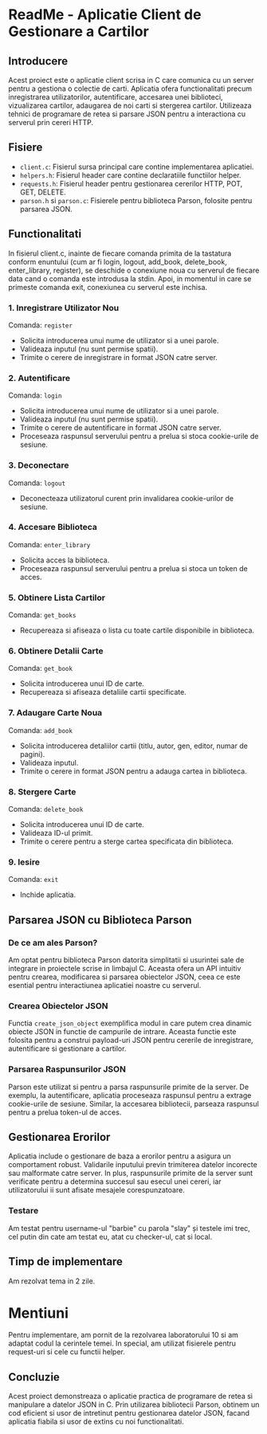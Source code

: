 # ReadMe - Aplicatie Client de Gestionare a Cartilor

## Introducere

Acest proiect este o aplicatie client scrisa in C care comunica cu un server pentru a gestiona o colectie de
carti. Aplicatia ofera functionalitati precum inregistrarea utilizatorilor, autentificare, accesarea unei
biblioteci, vizualizarea cartilor, adaugarea de noi carti si stergerea cartilor. Utilizeaza tehnici de
programare de retea si parsare JSON pentru a interactiona cu serverul prin cereri HTTP.


## Fisiere

- `client.c`: Fisierul sursa principal care contine implementarea aplicatiei.
- `helpers.h`: Fisierul header care contine declaratiile functiilor helper.
- `requests.h`: Fisierul header pentru gestionarea cererilor HTTP, POT, GET, DELETE.
- `parson.h` si `parson.c`: Fisierele pentru biblioteca Parson, folosite pentru parsarea JSON.


## Functionalitati

In fisierul client.c, inainte de fiecare comanda primita de la tastatura conform enuntului (cum ar fi login,
logout, add_book, delete_book, enter_library, register), se deschide o conexiune noua cu serverul de fiecare
data cand o comanda este introdusa la stdin. Apoi, in momentul in care se primeste comanda exit, conexiunea cu
serverul este inchisa.

### 1. Inregistrare Utilizator Nou

Comanda: `register`

- Solicita introducerea unui nume de utilizator si a unei parole.
- Valideaza inputul (nu sunt permise spatii).
- Trimite o cerere de inregistrare in format JSON catre server.

### 2. Autentificare

Comanda: `login`

- Solicita introducerea unui nume de utilizator si a unei parole.
- Valideaza inputul (nu sunt permise spatii).
- Trimite o cerere de autentificare in format JSON catre server.
- Proceseaza raspunsul serverului pentru a prelua si stoca cookie-urile de sesiune.

### 3. Deconectare

Comanda: `logout`

- Deconecteaza utilizatorul curent prin invalidarea cookie-urilor de sesiune.

### 4. Accesare Biblioteca

Comanda: `enter_library`

- Solicita acces la biblioteca.
- Proceseaza raspunsul serverului pentru a prelua si stoca un token de acces.

### 5. Obtinere Lista Cartilor

Comanda: `get_books`

- Recupereaza si afiseaza o lista cu toate cartile disponibile in biblioteca.

### 6. Obtinere Detalii Carte

Comanda: `get_book`

- Solicita introducerea unui ID de carte.
- Recupereaza si afiseaza detaliile cartii specificate.

### 7. Adaugare Carte Noua

Comanda: `add_book`

- Solicita introducerea detaliilor cartii (titlu, autor, gen, editor, numar de pagini).
- Valideaza inputul.
- Trimite o cerere in format JSON pentru a adauga cartea in biblioteca.

### 8. Stergere Carte

Comanda: `delete_book`

- Solicita introducerea unui ID de carte.
- Valideaza ID-ul primit.
- Trimite o cerere pentru a sterge cartea specificata din biblioteca.

### 9. Iesire

Comanda: `exit`

- Inchide aplicatia.

## Parsarea JSON cu Biblioteca Parson

### De ce am ales Parson?

Am optat pentru biblioteca Parson datorita simplitatii si usurintei sale de integrare in proiectele scrise in limbajul C. Aceasta ofera un API intuitiv pentru crearea, modificarea si parsarea obiectelor JSON, ceea ce este
esential pentru interactiunea aplicatiei noastre cu serverul.

### Crearea Obiectelor JSON

Functia `create_json_object` exemplifica modul in care putem crea dinamic obiecte JSON in functie de campurile
de intrare. Aceasta functie este folosita pentru a construi payload-uri JSON pentru cererile de inregistrare,
autentificare si gestionare a cartilor.

### Parsarea Raspunsurilor JSON

Parson este utilizat si pentru a parsa raspunsurile primite de la server. De exemplu, la autentificare,
aplicatia proceseaza raspunsul pentru a extrage cookie-urile de sesiune. Similar, la accesarea bibliotecii,
parseaza raspunsul pentru a prelua token-ul de acces.

## Gestionarea Erorilor

Aplicatia include o gestionare de baza a erorilor pentru a asigura un comportament robust. Validarile inputului
previn trimiterea datelor incorecte sau malformate catre server. In plus, raspunsurile primite de la server sunt
verificate pentru a determina succesul sau esecul unei cereri, iar utilizatorului ii sunt afisate mesajele
corespunzatoare.

### Testare

Am testat pentru username-ul "barbie" cu parola "slay" și testele imi trec, cel putin din cate am testat eu, atat
cu checker-ul, cat si local.

## Timp de implementare

Am rezolvat tema in 2 zile.

# Mentiuni

Pentru implementare, am pornit de la rezolvarea laboratorului 10 si am adaptat codul la cerintele temei.
In special, am utilizat fisierele pentru request-uri si cele cu functii helper.


## Concluzie

Acest proiect demonstreaza o aplicatie practica de programare de retea si manipulare a datelor JSON in C.
Prin utilizarea bibliotecii Parson, obtinem un cod eficient si usor de intretinut pentru gestionarea datelor
JSON, facand aplicatia fiabila si usor de extins cu noi functionalitati.